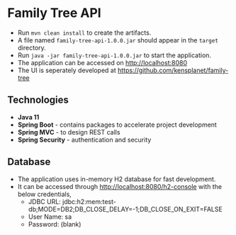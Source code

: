 # Family Tree API

* Run `mvn clean install` to create the artifacts.
* A file named `family-tree-api-1.0.0.jar` should appear in the `target` directory.
* Run `java -jar family-tree-api-1.0.0.jar` to start the application.
* The application can be accessed on [http://localhost:8080](http://localhost:8000)
* The UI is seperately developed at https://github.com/kensplanet/family-tree

## Technologies
* **Java 11** 
* **Spring Boot** - contains packages to accelerate project development
* **Spring MVC** - to design REST calls
* **Spring Security** - authentication and security

## Database
* The application uses in-memory H2 database for fast development.
* It can be accessed through [http://localhost:8080/h2-console](http://localhost:8000/h2-console) with the below credentials,
  * JDBC URL: jdbc:h2:mem:test-db;MODE=DB2;DB_CLOSE_DELAY=-1;DB_CLOSE_ON_EXIT=FALSE
  * User Name: sa
  * Password: (blank)
